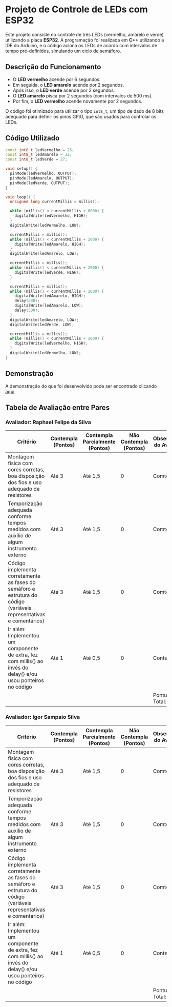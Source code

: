 # Projeto de Controle de LEDs com ESP32

Este projeto consiste no controle de três LEDs (vermelho, amarelo e verde) utilizando a placa **ESP32**. A programação foi realizada em **C++** utilizando a IDE do Arduino, e o código aciona os LEDs de acordo com intervalos de tempo pré-definidos, simulando um ciclo de semáforo.

## Descrição do Funcionamento

- O **LED vermelho** acende por 6 segundos.
- Em seguida, o **LED amarelo** acende por 2 segundos.
- Após isso, o **LED verde** acende por 2 segundos.
- O **LED amarelo** pisca por 2 segundos (com intervalos de 500 ms).
- Por fim, o **LED vermelho** acende novamente por 2 segundos.

O código foi otimizado para utilizar o tipo `int8_t`, um tipo de dado de 8 bits adequado para definir os pinos GPIO, que são usados para controlar os LEDs.

## Código Utilizado

```cpp
const int8_t ledVermelho = 25;
const int8_t ledAmarelo = 32;
const int8_t ledVerde = 27;

void setup() {
  pinMode(ledVermelho, OUTPUT);
  pinMode(ledAmarelo, OUTPUT);
  pinMode(ledVerde, OUTPUT);
}

void loop() {
  unsigned long currentMillis = millis();

  while (millis() < currentMillis + 6000) {
    digitalWrite(ledVermelho, HIGH);
  }
  digitalWrite(ledVermelho, LOW);

  currentMillis = millis();
  while (millis() < currentMillis + 2000) {
    digitalWrite(ledAmarelo, HIGH);
  }
  digitalWrite(ledAmarelo, LOW);

  currentMillis = millis();
  while (millis() < currentMillis + 2000) {
    digitalWrite(ledVerde, HIGH);
  }

  currentMillis = millis();
  while (millis() < currentMillis + 2000) {
    digitalWrite(ledAmarelo, HIGH);
    delay(500);
    digitalWrite(ledAmarelo, LOW);
    delay(500);
  }
  digitalWrite(ledAmarelo, LOW);
  digitalWrite(ledVerde, LOW);

  currentMillis = millis();
  while (millis() < currentMillis + 2000) {
    digitalWrite(ledVermelho, HIGH);
  }
  digitalWrite(ledVermelho, LOW);
}
```

## Demonstração 

A demonstração do que foi desenvolvido pode ser encontrado clicando [aqui](https://drive.google.com/file/d/1R6fNhjaWUe9-JgDpSo27Bh1pDEa96MBs/view?usp=sharing)

## Tabela de Avaliação entre Pares

### Avaliador: Raphael Felipe da Silva

|Critério|	Contempla (Pontos)|	Contempla Parcialmente (Pontos)	|Não Contempla (Pontos)	|Observações do Avaliador|
|-|-|-|-|-|
|Montagem física com cores corretas, boa disposição dos fios e uso adequado de resistores	|Até 3	|Até 1,5	|0 | Comtempla |	
|Temporização adequada conforme tempos medidos com auxílio de algum instrumento externo	|Até 3	|Até 1,5	|0 |Comtempla |	
|Código implementa corretamente as fases do semáforo e estrutura do código (variáveis representativas e comentários) |	Até 3|	Até 1,5 |	0 | Comtempla |	
|Ir além: Implementou um componente de extra, fez com millis() ao invés do delay() e/ou usou ponteiros no código |	Até 1 |	Até 0,5 |	0 | Contempla |	
| | | | |Pontuação Total: 10|

### Avaliador: Igor Sampaio Silva

|Critério|	Contempla (Pontos)|	Contempla Parcialmente (Pontos)	|Não Contempla (Pontos)	|Observações do Avaliador|
|-|-|-|-|-|
|Montagem física com cores corretas, boa disposição dos fios e uso adequado de resistores	|Até 3	|Até 1,5	|0 | Comtempla |	
|Temporização adequada conforme tempos medidos com auxílio de algum instrumento externo	|Até 3	|Até 1,5	|0 |Comtempla |	
|Código implementa corretamente as fases do semáforo e estrutura do código (variáveis representativas e comentários) |	Até 3|	Até 1,5 |	0 | Comtempla |	
|Ir além: Implementou um componente de extra, fez com millis() ao invés do delay() e/ou usou ponteiros no código |	Até 1 |	Até 0,5 |	0 | Contempla |	
| | | | |Pontuação Total: 10|
